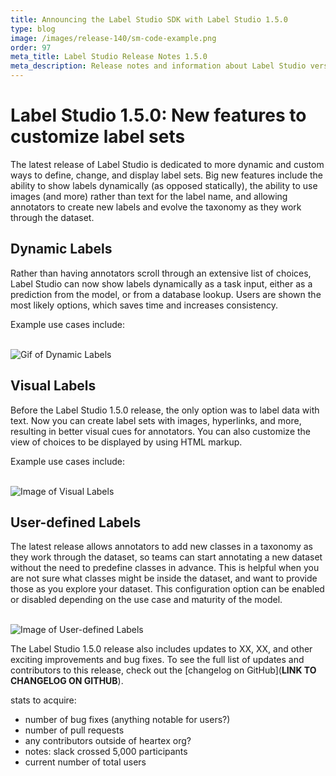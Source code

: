 ```yaml
---
title: Announcing the Label Studio SDK with Label Studio 1.5.0
type: blog
image: /images/release-140/sm-code-example.png
order: 97
meta_title: Label Studio Release Notes 1.5.0
meta_description: Release notes and information about Label Studio version 1.5.0, announcing the Label Studio SDK to work with the open source data labeling tool Label Studio, or the enterprise version Label Studio Enterprise. 
---
```


# Label Studio 1.5.0: New features to customize label sets

The latest release of Label Studio is dedicated to more dynamic and custom ways to define, change, and display label sets. Big new features include the ability to show labels dynamically (as opposed statically), the ability to use images (and more) rather than text for the label name, and allowing annotators to create new labels and evolve the taxonomy as they work through the dataset.

## Dynamic Labels

Rather than having annotators scroll through an extensive list of choices, Label Studio can now show labels dynamically as a task input, either as a prediction from the model, or from a database lookup. Users are shown the most likely options, which saves time and increases consistency. 

Example use cases include:

<br/><img src="/images/release-150/dynamic-label.gif" alt="Gif of Dynamic Labels" class="gif-border" />

## Visual Labels

Before the Label Studio 1.5.0 release, the only option was to label data with text. Now you can create label sets with images, hyperlinks, and more, resulting in better visual cues for annotators. You can also customize the view of choices to be displayed by using HTML markup.

Example use cases include:

<br/><img src="/images/release-150/visual-label.gif" alt="Image of Visual Labels" class="gif-border" />

## User-defined Labels

The latest release allows annotators to add new classes in a taxonomy as they work through the dataset, so teams can start annotating a new dataset without the need to predefine classes in advance. This is helpful when you are not sure what classes might be inside the dataset, and want to provide those as you explore your dataset. This configuration option can be enabled or disabled depending on the use case and maturity of the model. 

<br/><img src="/images/release-150/user-defined-label.gif" alt="Image of User-defined Labels" class="gif-border" />

The Label Studio 1.5.0 release also includes updates to XX, XX, and other exciting improvements and bug fixes. To see the full list of updates and contributors to this release, check out the [changelog on GitHub](**LINK TO CHANGELOG ON GITHUB**).

stats to acquire:

- number of bug fixes (anything notable for users?)
- number of pull requests
- any contributors outside of heartex org?
- notes: slack crossed 5,000 participants
- current number of total users